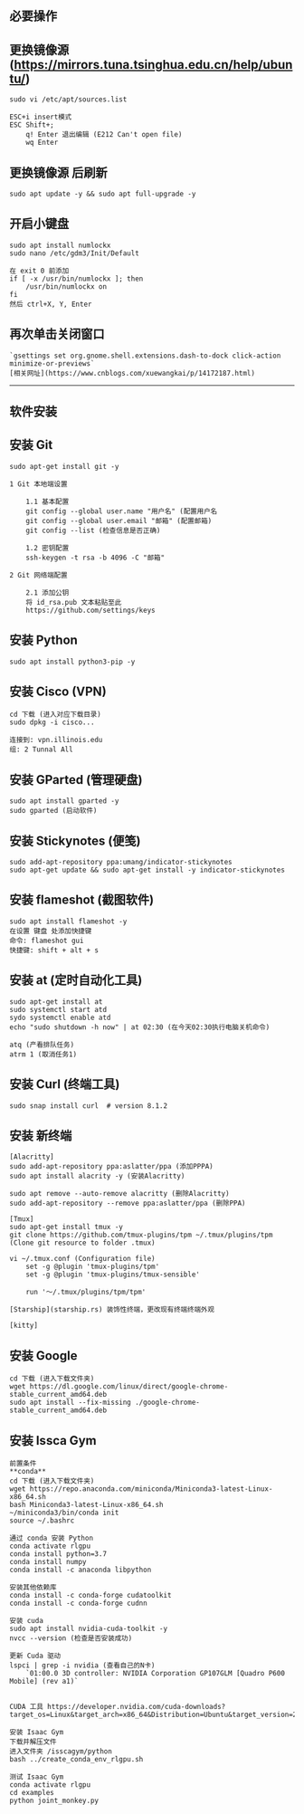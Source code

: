 ## 必要操作

## 更换镜像源 (https://mirrors.tuna.tsinghua.edu.cn/help/ubuntu/)
	sudo vi /etc/apt/sources.list

	ESC+i insert模式
	ESC Shift+; 
        q! Enter 退出编辑 (E212 Can't open file)
        wq Enter 

## 更换镜像源 后刷新  
	sudo apt update -y && sudo apt full-upgrade -y

## 开启小键盘
    sudo apt install numlockx
    sudo nano /etc/gdm3/Init/Default

    在 exit 0 前添加
    if [ -x /usr/bin/numlockx ]; then
        /usr/bin/numlockx on
    fi
    然后 ctrl+X, Y, Enter


## 再次单击关闭窗口
    `gsettings set org.gnome.shell.extensions.dash-to-dock click-action minimize-or-previews`
    [相关网址](https://www.cnblogs.com/xuewangkai/p/14172187.html)



---
## 软件安装
## 安装 Git
	sudo apt-get install git -y

    1 Git 本地端设置

        1.1 基本配置
        git config --global user.name "用户名" (配置用户名
        git config --global user.email "邮箱" (配置邮箱)
        git config --list (检查信息是否正确)

        1.2 密钥配置
        ssh-keygen -t rsa -b 4096 -C "邮箱"

    2 Git 网络端配置

        2.1 添加公钥
        将 id_rsa.pub 文本粘贴至此
        https://github.com/settings/keys

## 安装 Python
    sudo apt install python3-pip -y

## 安装 Cisco (VPN)
	cd 下载 (进入对应下载目录)  
	sudo dpkg -i cisco...  

	连接到: vpn.illinois.edu    
	组: 2 Tunnal All  

## 安装 GParted (管理硬盘)
    sudo apt install gparted -y
    sudo gparted (启动软件)

## 安装 Stickynotes (便笺)
    sudo add-apt-repository ppa:umang/indicator-stickynotes
    sudo apt-get update && sudo apt-get install -y indicator-stickynotes

## 安装 flameshot (截图软件)
    sudo apt install flameshot -y
    在设置 键盘 处添加快捷键
    命令: flameshot gui
    快捷键: shift + alt + s

## 安装 at (定时自动化工具)
    sudo apt-get install at
    sudo systemctl start atd
    sydo systemctl enable atd
    echo "sudo shutdown -h now" | at 02:30 (在今天02:30执行电脑关机命令)

    atq (产看排队任务)
    atrm 1 (取消任务1)

## 安装 Curl (终端工具)
    sudo snap install curl  # version 8.1.2

## 安装 新终端

    [Alacritty]
    sudo add-apt-repository ppa:aslatter/ppa (添加PPPA)
    sudo apt install alacrity -y (安装Alacritty)

    sudo apt remove --auto-remove alacritty (删除Alacritty)
    sudo add-apt-repository --remove ppa:aslatter/ppa (删除PPA)

    [Tmux]
    sudo apt-get install tmux -y
    git clone https://github.com/tmux-plugins/tpm ~/.tmux/plugins/tpm (Clone git resource to folder .tmux)

    vi ~/.tmux.conf (Configuration file)
        set -g @plugin 'tmux-plugins/tpm'
        set -g @plugin 'tmux-plugins/tmux-sensible'

        run '～/.tmux/plugins/tpm/tpm'

    [Starship](starship.rs) 装饰性终端，更改现有终端终端外观

    [kitty]

## 安装 Google  
	cd 下载 (进入下载文件夹)
	wget https://dl.google.com/linux/direct/google-chrome-stable_current_amd64.deb
	sudo apt install --fix-missing ./google-chrome-stable_current_amd64.deb

## 安装 Issca Gym
    前置条件
    **conda**
	cd 下载 (进入下载文件夹)
    wget https://repo.anaconda.com/miniconda/Miniconda3-latest-Linux-x86_64.sh
    bash Miniconda3-latest-Linux-x86_64.sh
    ~/miniconda3/bin/conda init
    source ~/.bashrc

    通过 conda 安装 Python 
    conda activate rlgpu
    conda install python=3.7
    conda install numpy
    conda install -c anaconda libpython

    安装其他依赖库
    conda install -c conda-forge cudatoolkit
    conda install -c conda-forge cudnn

    安装 cuda
    sudo apt install nvidia-cuda-toolkit -y
    nvcc --version (检查是否安装成功)

    更新 Cuda 驱动
    lspci | grep -i nvidia (查看自己的N卡)
        `01:00.0 3D controller: NVIDIA Corporation GP107GLM [Quadro P600 Mobile] (rev a1)`


    CUDA 工具 https://developer.nvidia.com/cuda-downloads?target_os=Linux&target_arch=x86_64&Distribution=Ubuntu&target_version=20.04&target_type=deb_local

    安装 Isaac Gym
    下载并解压文件
    进入文件夹 /isscagym/python
    bash ../create_conda_env_rlgpu.sh

    测试 Isaac Gym
    conda activate rlgpu
    cd examples 
    python joint_monkey.py



